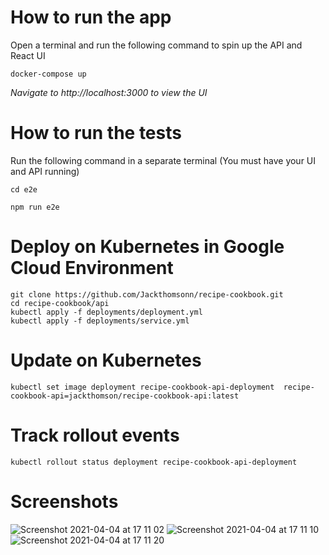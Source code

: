 # How to run the app

Open a terminal and run the following command to spin up the API and React UI

```
docker-compose up
```

_Navigate to http://localhost:3000 to view the UI_

# How to run the tests

Run the following command in a separate terminal (You must have your UI and API running)

```
cd e2e

npm run e2e
```

# Deploy on Kubernetes in Google Cloud Environment

```
git clone https://github.com/Jackthomsonn/recipe-cookbook.git
cd recipe-cookbook/api
kubectl apply -f deployments/deployment.yml
kubectl apply -f deployments/service.yml
```

# Update on Kubernetes

```
kubectl set image deployment recipe-cookbook-api-deployment  recipe-cookbook-api=jackthomson/recipe-cookbook-api:latest
```

# Track rollout events

```
kubectl rollout status deployment recipe-cookbook-api-deployment
```

# Screenshots

![Screenshot 2021-04-04 at 17 11 02](https://user-images.githubusercontent.com/11717131/113514834-bd4cda80-9568-11eb-8fc6-dc6b13df59f6.png)
![Screenshot 2021-04-04 at 17 11 10](https://user-images.githubusercontent.com/11717131/113514836-c2118e80-9568-11eb-9c3a-0d65ecdfe884.png)
![Screenshot 2021-04-04 at 17 11 20](https://user-images.githubusercontent.com/11717131/113514841-c76ed900-9568-11eb-9752-a1c1b17b1fb9.png)
